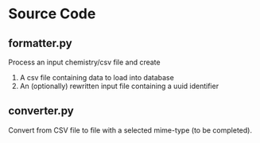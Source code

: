 # Source Code
## formatter.py

Process an input chemistry/csv file and create 
1. A csv file containing data to load into database
2. An (optionally) rewritten input file containing a uuid identifier 

## converter.py

Convert from CSV file to file with a selected mime-type (to be completed).
